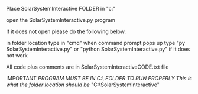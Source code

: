 Place SolarSystemInteractive FOLDER in "c:\"

open the SolarSystemInteractive.py program

If it does not open please do the following below.

in folder location type in "cmd"
when command prompt pops up type "py SolarSystemInteractive.py" or "python SolarSystemInteractive.py" if it does not work

All code plus comments are in SolarSystemInteractiveCODE.txt file

IMPORTANT 
*PROGRAM MUST BE IN C:\ FOLDER TO RUN PROPERLY*
*This is what the folder location should be*
"C:\SolarSystemInteractive"

